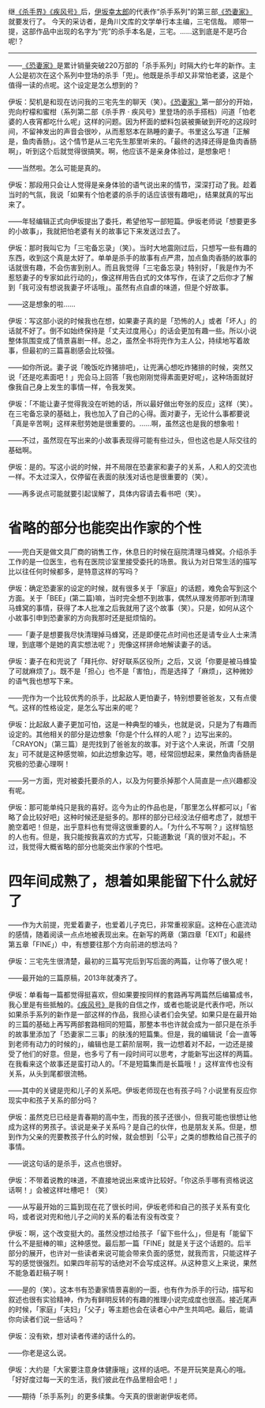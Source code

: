 继[《杀手界》](《杀手界》.md)[《疾风号》](《疾风号》.md)后，[伊坂幸太郎](伊坂幸太郎.md)的代表作“杀手系列”的第三部[《恐妻家》](《恐妻家》.md)就要发行了。
今天的采访者，是角川文库的文学单行本主编，三宅信哉。
顺带一提，这部作品中出现的名字为“兜”的杀手本名是，三宅。……这到底是不是巧合呢!？

---
 
——[《恐妻家》](《恐妻家》.md)是累计销量突破220万部的「杀手系列」时隔大约七年的新作。主人公是初次在这个系列中登场的杀手「兜」。他既是杀手却又非常怕老婆，这是个值得一读的点呢。这个设定是怎么想到的？

伊坂：契机是和现在访问我的三宅先生的聊天（笑）。[《恐妻家》](《恐妻家》.md)第一部分的开始，兜向柠檬和蜜柑（系列第二部《杀手界 · 疾风号》里登场的杀手搭档）问道「怕老婆的人夜宵都吃什么呢」这样的问题。因为杯面的塑料包装被撕破到开吃的这段时间，不留神发出的声音会很吵，从而惹怒本在熟睡的妻子。书里这么写道「正解是，鱼肉香肠」。这个情节是从三宅先生那里听来的。「最终的选择还得是鱼肉香肠啊」，听到这个后就觉得很搞笑。啊，他应该不是亲身体验过，是想象吧！

——当然啦。怎么可能是真的。

伊坂：那段用只会让人觉得是亲身体验的语气说出来的情节，深深打动了我。趁着当时的气氛，我说「如果有个怕老婆的杀手的话应该很有趣吧」，结果就真的写出来了。

——年轻编辑正式向伊坂提出了委托，希望他写一部短篇。伊坂老师说「想要更多的小故事」，我就把怕老婆有关的故事记下来发送过去了。

伊坂：那时我叫它为「三宅备忘录」（笑）。当时大地震刚过后，只想写一些有趣的东西，收到这个真是太好了。单单是杀手的故事有点严肃，加点鱼肉香肠的故事的话就很有趣，不会伤害到别人。而且我觉得「三宅备忘录」特别好，「我是作为不惹怒妻子的专家如此行动的」，像这样用告白式的文体写作，在读了之后你才了解到「我可没有想说我妻子坏话哦」。虽然有点自虐的味道，但是个好故事。

——这是想象的啦……

伊坂：写这部小说的时候我也在想，如果妻子真的是「恐怖的人」或者「坏人」的话就不好了。倒不如始终保持是「丈夫过度用心」的话会更加有趣一些。所以小说整体氛围变成了情景喜剧一样。总之，虽然全书将兜作为主人公，持续地写着故事，但最初的三篇喜剧感会比较强。

——如你所说。妻子说「晚饭吃炸猪排吧」，让兜满心想吃炸猪排的时候，突然又说「还是吃素面吧！」兜会马上回答「我也刚刚觉得素面更好呢」，这种场面就好像我自己身上发生的事情一样，令我发笑。

伊坂：「不能让妻子觉得我没在听她的话，所以最好做出夸张的反应」这样（笑）。在三宅备忘录的基础上，我也加入了自己的心得。面对妻子，无论什么事都要说「真是辛苦啊」这样来慰劳她是很重要的。……啊，虽然这也是我的想象啦！

——不过，虽然现在写出来的小故事表现得可能有些过头，但也这也是人际交往的基础啊。

伊坂：是的。写这小说的时候，并不局限在恐妻家和妻子的关系，人和人的交流也一样。不太过深入，仅停留在表面的肤浅对话也是很重要的（笑）。

——再多说点可能就要引起误解了，具体内容请去看书吧（笑）。

# 省略的部分也能突出作家的个性
 
——兜白天是做文具厂商的销售工作，休息日的时候在庭院清理马蜂窝。介绍杀手工作的是一位医生，也有在医院诊室里接受委托的场景。我认为对日常生活的描写比以往任何时候都多，是特意这样的写吗？

伊坂：确定恐妻家的设定的时候，就有很多关于「家庭」的话题，难免会写到这个方面。关于「BEE」(第二篇)嘛，当时完全想不到故事，偶然从理发师那听到清理马蜂窝的事情，获得了本人批准之后我就用了这个故事（笑）。只是，如何从这个小故事引申到恐妻家的方向我那时还是挺烦恼的。

——「妻子是想要我尽快清理掉马蜂窝，还是即便花点时间也还是请专业人士来清理，到底哪个是她的真实想法呢？」兜像这样拼命地解读妻子的话。

伊坂：妻子在和兜说了「拜托你、好好联系区役所」之后，又说「你要是被马蜂蛰了可就麻烦了」。既不是「担心」也不是「害怕」，而是选择了「麻烦」，这种微妙的语气我也想写下来。

——兜作为一个比较优秀的杀手，比起敌人更怕妻子，特别想要爸爸友，又有点傻气。这样的性格设定，是怎么写出来的呢？

伊坂：比起敌人妻子更加可怕，这是一种典型的噱头，也就是说，只是为了有趣而设定的。其他相关的部分是边想象「你是个什么样的人呢？」边写出来的。「CRAYON」（第三篇）是兜找到了爸爸友的故事。对于这个人来说，所谓「交朋友」可不就是这种感觉嘛，如此边想象边写。嗯，经常回想起来，果然鱼肉香肠是究极的恐妻心理啊！

——另一方面，兜对被委托要杀的人，以及为何要杀掉那个人简直是一点兴趣都没有呢。

伊坂：那可能单纯只是我的喜好。迄今为止的作品也是，「那里怎么样都可以」「省略了会比较好吧」这种时候还是挺多的。那样的部分已经没法仔细考虑了，就想干脆空着吧！但是，出乎意料也有觉得这很重要的人。「为什么不写啊？」这样恼怒的人也有。但是，我只能按我喜欢的方式写，只能道歉说「真的很对不起」。不过，我觉得大概省略的部分也能突出作家的个性吧。

# 四年间成熟了，想着如果能留下什么就好了
 
——作为大前提，兜爱着妻子，也爱着儿子克巳，非常重视家庭。这种在心底流动的感情，随着阅读一点点地被表现出来。在新写的两章（第四章「EXIT」和最终第五章「FINE」）中，有想要往那个方向前进的想法吗？

伊坂：三宅先生很清楚，最初的三篇写完后到写后面的两篇，让你等了很久呢！

——最开始的三篇原稿，2013年就凑齐了。

伊坂：单看每一篇都觉得挺喜欢，但如果要按同样的套路再写两篇然后编纂成书，我心里是有些抵触的。[《疾风号》](《疾风号》.md)是我的自信之作，或者也能说是代表作吧，所以如果杀手系列的新作是一部这样的作品，我担心读者们会失望。如果只是在最开始的三篇的基础上再写两部套路相同的短篇，那整本书也许就会成为一部只是在杀手的故事里添加了「恐妻家二三事」的肤浅的短篇集。但是，我的编辑说「会一直等到老师有动力的时候的」，编辑也是工薪阶层啊，我一边想着对不起，一边还是接受了他们的好意。但是，也多亏了有一段时间可以思考，才能新写出这样的两篇。在我看来这个故事还是蛮打动人的。「不是短篇集而是长篇哦！」这样宣传也没有关系，从头到尾都很流畅。

——其中的关键是兜和儿子的关系吧。伊坂老师现在也有孩子吗？小说里有反应你现实中和孩子关系的部分吗？

伊坂：虽然克巳已经是青春期的高中生，而我的孩子还很小，但我可能也很想让他成为这样的男孩子。该说是亲子关系吗？是自己的伙伴，也是朋友关系。但是，想到作为父亲的兜要教孩子什么的时候，就会想到「公平」之类的想教给自己孩子的事情。

——说这句话的是杀手，这点也很好。

伊坂：不带着说教的味道，不直接地说出来或许比较好。「你这杀手哪有资格说这话啊！」会被这样吐槽吧！（笑）

——从写最开始的三篇到现在花了很长时间，伊坂老师和自己的孩子关系有变化吗，或者说对兜和他儿子之间的关系的看法有没有改变？

伊坂：啊，这个改变挺大的。虽然没想过给孩子「留下些什么」，但是有「能留下什么不是挺棒的嘛」这种感觉。最后那一篇「FINE」就是关于这个话题的。后半部分的展开，也许对一些读者来说可能会带来负面的感觉，就我而言，只能这样子写的感觉很强烈。如果四年前写的话绝对不会写成这样。从这种意义上来说，果然不能急着赶稿子啊！

——是的（笑）。这本书有恐妻家情景喜剧的一面，也有作为杀手的行动，描写和叙述也很有实验精神，作为有鲜明反转的有趣的推理小说完成度也很高。接近尾声的时候，「家庭」「夫妇」「父子」等主题也会在读者心中产生共鸣吧。最后，能请你向读者们说一些话吗？

伊坂：没有欸，想对读者传递的话什么的。

——你老是这么说。

伊坂：大约是「大家要注意身体健康哦」这样的话吧。不是开玩笑是真心的哦。「好好度过每一天的生活，我们彼此在作品里相会吧！」

——期待「杀手系列」的更多续集。今天真的很谢谢伊坂老师。
